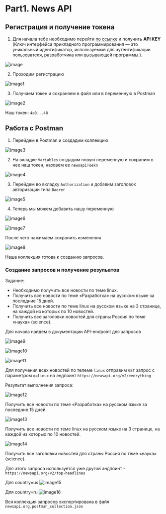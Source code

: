 # Part1. News API

## Регистрация и получение токена

1. Для начала тебе необходимо перейти [по cсылке](https://newsapi.org/) и получить **API KEY** (Ключ интерфейса прикладного программирования — это уникальный идентификатор, используемый для аутентификации пользователя, разработчика или вызывающей программы.).

![image](./pics/image.png)

2. Проходим регистрацию

![image1](./pics/image1.png)

3. Получаем токен и сохраняем в файл или в переменную в Postman

![image2](./pics/image2.png)

Наш токен: `4a0...48`

## Работа с Postman

1. Перейдем в Postman и создадим коллекцию

![image3](./pics/image3.png)

2. На вкладке `Variables` создадим новую переменную и сохраним в нее наш токен, назовем ее `newsapiToekn`

![image4](./pics/image4.png)

3. Перейдем во вкладку `Authorization` и добавим заголовок авторизации типа `Baerer`

![image5](./pics/image5.png)

4. Теперь мы можем добавить нашу переменную

![image6](./pics/image6.png)

![image7](./pics/image7.png)

После чего нажимаем сохранить изменения

![image8](./pics/image8.png)

Наша коллекция готова к созданию запросов.

### Создание запросов и получение резульатов

Задание:

- Необходимо получить все новости по теме linux.
- Получить все новости по теме «Разработка» на русском языке за последние 15 дней.
- Получить все новости по теме linux на русском языке на 3 странице, на каждой из которых по 10 новостей.
- Получить все заголовки новостей для страны Россия по теме «наука» (science).

Для начала найдем в документации API-endpoint для запросов

![image9](./pics/image9.png)

![image10](./pics/image10.png)

![image11](./pics/image11.png)

Для получения всех новостей по телеме `linux` отправим `GET` запрос с параметром `q=linux` на эндпоинт `https://newsapi.org/v2/everything`

Результат выполнения запроса:

![image12](./pics/image12.png)

Получить все новости по теме «Разработка» на русском языке за последние 15 дней.

![image13](./pics/image13.png)

Получить все новости по теме linux на русском языке на 3 странице, на каждой из которых по 10 новостей.

![image14](./pics/image14.png)

Получить все заголовки новостей для страны Россия по теме «наука» (science).

Для этого запроса используется уже другой эндпоинт - `https://newsapi.org/v2/top-headlines`

Для country=us
![image15](./pics/image15.png)

Для country=ru
![image16](./pics/image16.png)

Вся коллекция запросов экспортирована в файл `newsapi.org.postman_collection.json`






